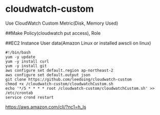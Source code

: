 # cloudwatch-custom
Use CloudWatch Custom Metric(Disk, Memory Used)

##Make Policy(cloudwatch put access), Role

##EC2 Instance User data(Amazon Linux or installed awscli on linux)
```{r, engine='bash', count_lines}
#!/bin/bash
yum -y update
yum -y install curl
yum -y install git
aws configure set default.region ap-northeast-2
aws configure set default.output json
git clone https://github.com/leedoing/cloudwatch-custom
chmod +x /cloudwatch-custom/cloudwatchCustom.sh
echo '*/5 * * * * root /cloudwatch-custom/cloudwatchCustom.sh' >> /etc/crontab
service crond restart
```
https://aws.amazon.com/cli/?nc1=h_ls

